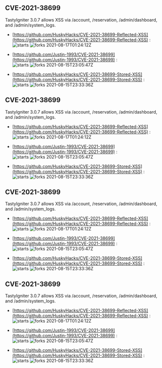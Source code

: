## CVE-2021-38699
 TastyIgniter 3.0.7 allows XSS via /account, /reservation, /admin/dashboard, and /admin/system_logs.

- [https://github.com/HuskyHacks/CVE-2021-38699-Reflected-XSS](https://github.com/HuskyHacks/CVE-2021-38699-Reflected-XSS) :  
![starts](https://img.shields.io/github/stars/HuskyHacks/CVE-2021-38699-Reflected-XSS.svg) 
![forks](https://img.shields.io/github/forks/HuskyHacks/CVE-2021-38699-Reflected-XSS.svg) 
2021-08-17T01:24:12Z

- [https://github.com/Justin-1993/CVE-2021-38699](https://github.com/Justin-1993/CVE-2021-38699) :  
![starts](https://img.shields.io/github/stars/Justin-1993/CVE-2021-38699.svg) 
![forks](https://img.shields.io/github/forks/Justin-1993/CVE-2021-38699.svg) 
2021-08-15T23:05:47Z

- [https://github.com/HuskyHacks/CVE-2021-38699-Stored-XSS](https://github.com/HuskyHacks/CVE-2021-38699-Stored-XSS) :  
![starts](https://img.shields.io/github/stars/HuskyHacks/CVE-2021-38699-Stored-XSS.svg) 
![forks](https://img.shields.io/github/forks/HuskyHacks/CVE-2021-38699-Stored-XSS.svg) 
2021-08-15T23:33:36Z

## CVE-2021-38699
 TastyIgniter 3.0.7 allows XSS via /account, /reservation, /admin/dashboard, and /admin/system_logs.

- [https://github.com/HuskyHacks/CVE-2021-38699-Reflected-XSS](https://github.com/HuskyHacks/CVE-2021-38699-Reflected-XSS) :  
![starts](https://img.shields.io/github/stars/HuskyHacks/CVE-2021-38699-Reflected-XSS.svg) 
![forks](https://img.shields.io/github/forks/HuskyHacks/CVE-2021-38699-Reflected-XSS.svg) 
2021-08-17T01:24:12Z

- [https://github.com/Justin-1993/CVE-2021-38699](https://github.com/Justin-1993/CVE-2021-38699) :  
![starts](https://img.shields.io/github/stars/Justin-1993/CVE-2021-38699.svg) 
![forks](https://img.shields.io/github/forks/Justin-1993/CVE-2021-38699.svg) 
2021-08-15T23:05:47Z

- [https://github.com/HuskyHacks/CVE-2021-38699-Stored-XSS](https://github.com/HuskyHacks/CVE-2021-38699-Stored-XSS) :  
![starts](https://img.shields.io/github/stars/HuskyHacks/CVE-2021-38699-Stored-XSS.svg) 
![forks](https://img.shields.io/github/forks/HuskyHacks/CVE-2021-38699-Stored-XSS.svg) 
2021-08-15T23:33:36Z

## CVE-2021-38699
 TastyIgniter 3.0.7 allows XSS via /account, /reservation, /admin/dashboard, and /admin/system_logs.

- [https://github.com/HuskyHacks/CVE-2021-38699-Reflected-XSS](https://github.com/HuskyHacks/CVE-2021-38699-Reflected-XSS) :  
![starts](https://img.shields.io/github/stars/HuskyHacks/CVE-2021-38699-Reflected-XSS.svg) 
![forks](https://img.shields.io/github/forks/HuskyHacks/CVE-2021-38699-Reflected-XSS.svg) 
2021-08-17T01:24:12Z

- [https://github.com/Justin-1993/CVE-2021-38699](https://github.com/Justin-1993/CVE-2021-38699) :  
![starts](https://img.shields.io/github/stars/Justin-1993/CVE-2021-38699.svg) 
![forks](https://img.shields.io/github/forks/Justin-1993/CVE-2021-38699.svg) 
2021-08-15T23:05:47Z

- [https://github.com/HuskyHacks/CVE-2021-38699-Stored-XSS](https://github.com/HuskyHacks/CVE-2021-38699-Stored-XSS) :  
![starts](https://img.shields.io/github/stars/HuskyHacks/CVE-2021-38699-Stored-XSS.svg) 
![forks](https://img.shields.io/github/forks/HuskyHacks/CVE-2021-38699-Stored-XSS.svg) 
2021-08-15T23:33:36Z

## CVE-2021-38699
 TastyIgniter 3.0.7 allows XSS via /account, /reservation, /admin/dashboard, and /admin/system_logs.

- [https://github.com/HuskyHacks/CVE-2021-38699-Reflected-XSS](https://github.com/HuskyHacks/CVE-2021-38699-Reflected-XSS) :  
![starts](https://img.shields.io/github/stars/HuskyHacks/CVE-2021-38699-Reflected-XSS.svg) 
![forks](https://img.shields.io/github/forks/HuskyHacks/CVE-2021-38699-Reflected-XSS.svg) 
2021-08-17T01:24:12Z

- [https://github.com/Justin-1993/CVE-2021-38699](https://github.com/Justin-1993/CVE-2021-38699) :  
![starts](https://img.shields.io/github/stars/Justin-1993/CVE-2021-38699.svg) 
![forks](https://img.shields.io/github/forks/Justin-1993/CVE-2021-38699.svg) 
2021-08-15T23:05:47Z

- [https://github.com/HuskyHacks/CVE-2021-38699-Stored-XSS](https://github.com/HuskyHacks/CVE-2021-38699-Stored-XSS) :  
![starts](https://img.shields.io/github/stars/HuskyHacks/CVE-2021-38699-Stored-XSS.svg) 
![forks](https://img.shields.io/github/forks/HuskyHacks/CVE-2021-38699-Stored-XSS.svg) 
2021-08-15T23:33:36Z

